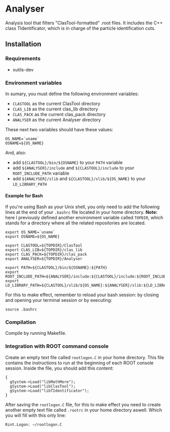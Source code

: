 # Analyser

Analysis tool that filters "ClasTool-formatted" .root files.
It includes the C++ class TIdentificator, which is in charge of the particle identification cuts.

## Installation

### Requirements

* xutils-dev

### Environment variables

In sumary, you must define the following environment variables:
* `CLASTOOL` as the current ClasTool directory
* `CLAS_LIB` as the current clas_lib directory
* `CLAS_PACK` as the current clas_pack directory
* `ANALYSER` as the current Analyser directory

These next two variables should have these values:
```
OS_NAME=`uname`
OSNAME=${OS_NAME}
```

And, also:
* add `${CLASTOOL}/bin/${OSNAME}` to your `PATH` variable
* add `${ANALYSER}/include` and `${CLASTOOL}/include` to your `ROOT_INCLUDE_PATH` variable
* add `${ANALYSER}/slib` and `${CLASTOOL}/slib/${OS_NAME}` to your `LD_LIBRARY_PATH`

#### Example for Bash

If you're using Bash as your Unix shell, you only need to add the following lines at the end of your `.bashrc` file located in
your home directory. **Note:** here I previously defined another environment variable called `TOPDIR`, which stands for a directory
where all the related repositories are located.
```
export OS_NAME=`uname`
export OSNAME=${OS_NAME}

export CLASTOOL=${TOPDIR}/ClasTool
export CLAS_LIB=${TOPDIR}/clas_lib
export CLAS_PACK=${TOPDIR}/clas_pack
export ANALYSER=${TOPDIR}/Analyser

export PATH=${CLASTOOL}/bin/${OSNAME}:${PATH}
export ROOT_INCLUDE_PATH=${ANALYSER}/include:${CLASTOOL}/include:${ROOT_INCLUDE_PATH}
export LD_LIBRARY_PATH=${CLASTOOL}/slib/${OS_NAME}:${ANALYSER}/slib:${LD_LIBRARY_PATH}
```
For this to make effect, remember to reload your bash session: by closing and opening your terminal session or by executing:
```
source .bashrc
```

### Compilation

Compile by running Makefile.

### Integration with ROOT command console

Create an empty text file called `rootlogon.C` in your home directory.
This file contains the instructions to run at the beginning of each ROOT console session.
Inside the file, you should add this content:

```
{
  gSystem->Load("libMathMore");
  gSystem->Load("libClasTool");
  gSystem->Load("libTIdentificator");
}
```

After saving the `rootlogon.C` file, for this to make effect
you need to create another empty text file called `.rootrc` in your home directory aswell.
Which you will fill with this only line:

```
Rint.Logon: ~/rootlogon.C
```
